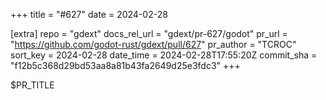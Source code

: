 +++
title = "#627"
date = 2024-02-28

[extra]
repo = "gdext"
docs_rel_url = "gdext/pr-627/godot"
pr_url = "https://github.com/godot-rust/gdext/pull/627"
pr_author = "TCROC"
sort_key = 2024-02-28
date_time = 2024-02-28T17:55:20Z
commit_sha = "f12b5c368d29bd53aa8a81b43fa2649d25e3fdc3"
+++

$PR_TITLE
